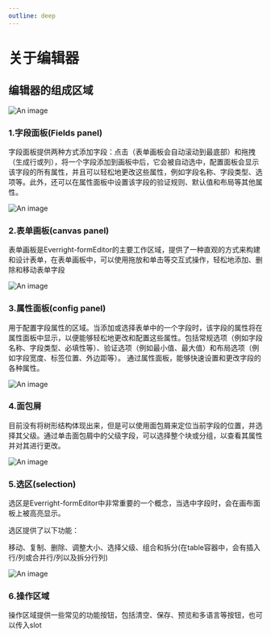```yaml
---
outline: deep
---
```

# 关于编辑器

## 编辑器的组成区域
![An image](/img/abouteditor.png)
### 1.字段面板(Fields panel)
字段面板提供两种方式添加字段：点击（表单画板会自动滚动到最底部）和拖拽（生成行或列），将一个字段添加到画板中后，它会被自动选中，配置面板会显示该字段的所有属性，并且可以轻松地更改这些属性，例如字段名称、字段类型、选项等。此外，还可以在属性面板中设置该字段的验证规则、默认值和布局等其他属性。


![An image](/img/fieldsPanel.png)
### 2.表单画板(canvas panel)
表单画板是Everright-formEditor的主要工作区域，提供了一种直观的方式来构建和设计表单，在表单画板中，可以使用拖放和单击等交互式操作，轻松地添加、删除和移动表单字段

![An image](/img/canvasPanel.png)

### 3.属性面板(config panel)
用于配置字段属性的区域。当添加或选择表单中的一个字段时，该字段的属性将在属性面板中显示，以便能够轻松地更改和配置这些属性。包括常规选项（例如字段名称、字段类型、必填性等）、验证选项（例如最小值、最大值）和布局选项（例如字段宽度、标签位置、外边距等）。
通过属性面板，能够快速设置和更改字段的各种属性。

![An image](/img/configPanel.png)

### 4.面包屑
目前没有将树形结构体现出来，但是可以使用面包屑来定位当前字段的位置，并选择其父级。通过单击面包屑中的父级字段，可以选择整个块或分组，以查看其属性并对其进行更改。

![An image](/img/breadcrumb.png)

### 5.选区(selection)
选区是Everright-formEditor中非常重要的一个概念，当选中字段时，会在画布面板上被高亮显示。

选区提供了以下功能：

移动、复制、删除、调整大小、选择父级、组合和拆分(在table容器中，会有插入行/列或合并行/列以及拆分行列)


![An image](/img/selection.png)

### 6.操作区域
操作区域提供一些常见的功能按钮，包括清空、保存、预览和多语言等按钮，也可以传入slot
